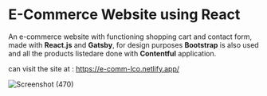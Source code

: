 # E-Commerce Website using React

An e-commerce website with functioning shopping cart and contact form, made with **React.js** and **Gatsby**, for design purposes **Bootstrap** is also used and all the products listedare done with **Contentful** application.

can visit the site at : https://e-comm-lco.netlify.app/

![Screenshot (470)](https://user-images.githubusercontent.com/63396845/125453095-01c91d2d-cb0c-4d03-8f38-e22a2836a162.png)
